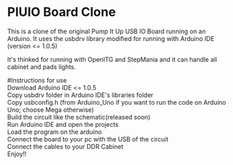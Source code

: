 PIUIO Board Clone
===========

This is a clone of the original Pump It Up USB IO Board running on an Arduino.
It uses the usbdrv library modified for running with Arduino IDE (version <= 1.0.5)


It's thinked for running with OpenITG and StepMania and it can handle all cabinet and pads lights.

#Instructions for use  
Download Arduino IDE <= 1.0.5  
Copy usbdrv folder in Arduino IDE's libraries folder  
Copy usbconfig.h (from Arduino_Uno if you want to run the code on Arduino Uno; choose Mega otherwise)  
Build the circuit like the schematic(released soon)  
Run Arduino IDE and open the projects  
Load the program on the arduino  
Connect the board to your pc with the USB of the circuit  
Connect the cables to your DDR Cabinet  
Enjoy!!   


